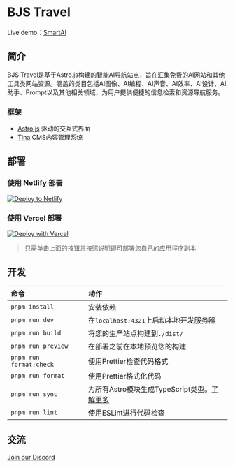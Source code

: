 # BJS Travel 

Live demo：[SmartAI](https://www.smartai.wtf/)

## 简介

BJS Travel是基于Astro.js构建的智能AI导航站点，旨在汇集免费的AI网站和其他工具类网站资源。涵盖的类目包括AI图像、AI编程、AI声音、AI效率、AI设计、AI助手、Prompt以及其他相关领域，为用户提供便捷的信息检索和资源导航服务。

### 框架

-   [Astro.js](https://www.astro.build/) 驱动的交互式界面
-   [Tina](https://tina.io/) CMS内容管理系统

## 部署

### 使用 Netlify 部署

[![Deploy to Netlify](https://www.netlify.com/img/deploy/button.svg)](https://app.netlify.com/start/deploy?repository=https://github.com/liu-ziting/AI-web)

### 使用 Vercel 部署

[![Deploy with Vercel](https://vercel.com/button)](https://vercel.com/new/clone?repository-url=https://github.com/liu-ziting/AI-web)

> 只需单击上面的按钮并按照说明即可部署您自己的应用程序副本

## 开发

| 命令                    | 动作                                                                                                           |
| :---------------------- | :------------------------------------------------------------------------------------------------------------- |
| `pnpm install`          | 安装依赖                                                                                                       |
| `pnpm run dev`          | 在`localhost:4321`上启动本地开发服务器                                                                         |
| `pnpm run build`        | 将您的生产站点构建到`./dist/`                                                                                  |
| `pnpm run preview`      | 在部署之前在本地预览您的构建                                                                                   |
| `pnpm run format:check` | 使用Prettier检查代码格式                                                                                       |
| `pnpm run format`       | 使用Prettier格式化代码                                                                                         |
| `pnpm run sync`         | 为所有Astro模块生成TypeScript类型。[了解更多](https://docs.astro.build/en/reference/cli-reference/#astro-sync) |
| `pnpm run lint`         | 使用ESLint进行代码检查                                                                                         |

## 交流

<a href="https://discord.com/invite/mc6hPwPqZ7">
    Join our Discord
</a>
